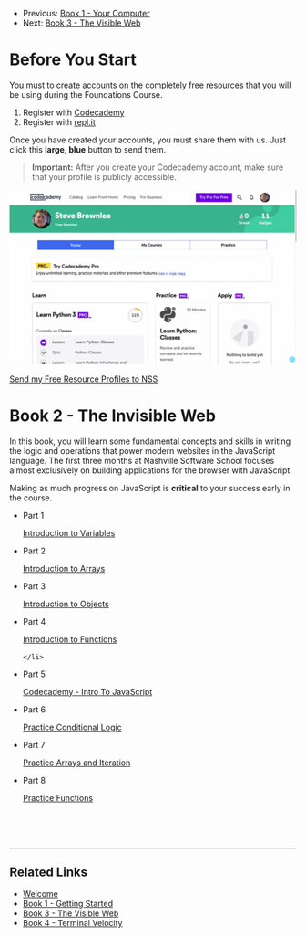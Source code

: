 <nav>
    <ul class="list list--books">
        <li class="left">
            <span>Previous:</span> <a href="../book-1-your-computer">Book 1 - Your Computer</a>
        </li>
        <li class="right">
            <span>Next:</span> <a href="../book-3-the-visible-web">Book 3 - The Visible Web</a>
        </li>
    </ul>
</nav>

# Before You Start

You must to create accounts on the completely free resources that you will be using during the Foundations Course.

1. Register with [Codecademy](https://www.codecademy.com/register)
1. Register with [repl.it](https://repl.it/signup)

Once you have created your accounts, you must share them with us. Just click this **large, blue** button to send them.

> **Important:** After you create your Codecademy account, make sure that your profile is publicly accessible.

![animation showing how to make profile public](./chapters/images/codecademy-profile.gif)

<div class="assessment">
    <a class="button blue"
       href="https://docs.google.com/forms/d/e/1FAIpQLScTx65ruOT4f6SDAnmTvcU1M2KZv_6fGsVXDxxOaGkUj9xnhQ/viewform?usp=sf_link"
       target="_blank">Send my Free Resource Profiles to NSS</a>
</div>

# Book 2 - The Invisible Web

In this book, you will learn some fundamental concepts and skills in writing the logic and operations that power modern websites in the JavaScript language. The first three months at Nashville Software School focuses almost exclusively on building applications for the browser with JavaScript.

Making as much progress on JavaScript is **critical** to your success early in the course.

<ul class="list list--doubleItems">
    <li class="listItem listItem--doubleItems">
        <p class="listItem__header">Part 1</p>
        <a target="_blank" href="https://repl.it/classroom/invite/l7DkvOG">Introduction to Variables</a>
    </li>
    <li class="listItem listItem--doubleItems">
        <p class="listItem__header">Part 2</p>
        <a target="_blank" href="https://repl.it/classroom/invite/lgDSk7q">Introduction to Arrays</a>
    </li>
</ul>

<ul class="list list--doubleItems">
    <li class="listItem listItem--doubleItems">
        <p class="listItem__header">Part 3</p>
        <a target="_blank" href="https://repl.it/classroom/invite/lrD8rDV">Introduction to Objects</a>
    </li>
    <li class="listItem listItem--doubleItems">
        <p class="listItem__header">Part 4</p>
        <a target="_blank" href="https://repl.it/classroom/invite/rCn7VuV">Introduction to Functions</a>

    </li>
</ul>

<ul class="list list--doubleItems">
    <li class="listItem listItem--doubleItems">
        <p class="listItem__header">Part 5</p>
        <a target="_blank" href="https://www.codecademy.com/learn/introduction-to-javascript">Codecademy - Intro To JavaScript</a>
    </li>
    <li class="listItem listItem--doubleItems">
        <p class="listItem__header">Part 6</p>
        <a target="_blank" href="https://repl.it/classroom/invite/WM91h85">Practice Conditional Logic</a>
    </li>
</ul>

<ul class="list list--doubleItems">
    <li class="listItem listItem--doubleItems">
        <p class="listItem__header">Part 7</p>
        <a target="_blank" href="https://repl.it/classroom/invite/WXq31Wm">Practice Arrays and Iteration</a>
    </li>
    <li class="listItem listItem--doubleItems">
        <p class="listItem__header">Part 8</p>
        <a target="_blank" href="https://repl.it/classroom/invite/XODnlYP">Practice Functions</a>
    </li>
</ul>

<br/>
<br/>
<br/>

---

## Related Links

<ul>
    <li>
        <a href="../">Welcome</a>
    </li>
    <li>
        <a href="../book-1-your-computer/">Book 1 - Getting Started</a>
    </li>
    <li>
        <a href="../book-3-the-visible-web/">Book 3 - The Visible Web</a>
    </li>
    <li>
        <a href="../book-4-terminal-velocity/">Book 4 - Terminal Velocity</a>
    </li>
</ul>
